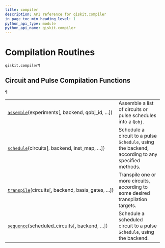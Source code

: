 ```yaml
---
title: compiler
description: API reference for qiskit.compiler
in_page_toc_min_heading_level: 1
python_api_type: module
python_api_name: qiskit.compiler
---
```


<span id="module-qiskit.compiler" />

<span id="qiskit-compiler" />

# Compilation Routines

<span id="module-qiskit.compiler" />

`qiskit.compiler¶`

## Circuit and Pulse Compilation Functions

<span id="module-qiskit.compiler" />

`¶`

|                                                                                                               |                                                                                                  |
| ------------------------------------------------------------------------------------------------------------- | ------------------------------------------------------------------------------------------------ |
| [`assemble`](qiskit.compiler.assemble "qiskit.compiler.assemble")(experiments\[, backend, qobj\_id, ...])     | Assemble a list of circuits or pulse schedules into a `Qobj`.                                    |
| [`schedule`](qiskit.compiler.schedule "qiskit.compiler.schedule")(circuits\[, backend, inst\_map, ...])       | Schedule a circuit to a pulse `Schedule`, using the backend, according to any specified methods. |
| [`transpile`](qiskit.compiler.transpile "qiskit.compiler.transpile")(circuits\[, backend, basis\_gates, ...]) | Transpile one or more circuits, according to some desired transpilation targets.                 |
| [`sequence`](qiskit.compiler.sequence "qiskit.compiler.sequence")(scheduled\_circuits\[, backend, ...])       | Schedule a scheduled circuit to a pulse `Schedule`, using the backend.                           |

